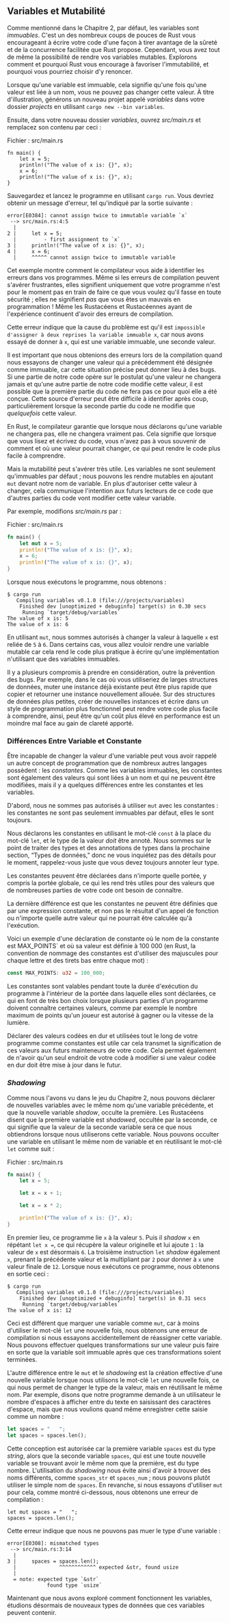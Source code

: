 ## Variables et Mutabilité

Comme mentionné dans le Chapitre 2, par défaut, les variables sont *immuables*.
C'est un des nombreux coups de pouces de Rust vous encourageant à écrire votre
code d'une façon à tirer avantage de la sûreté et de la concurrence facilitée
que Rust propose. Cependant, vous avez tout de même la possibilité de rendre
vos variables mutables. Explorons comment et pourquoi Rust vous encourage à
favoriser l'immutabilité, et pourquoi vous pourriez choisir d'y renoncer.

Lorsque qu'une variable est immuable, cela signifie qu'une fois qu'une valeur
est liée à un nom, vous ne pouvez pas changer cette valeur. À titre
d'illustration, générons un nouveau projet appelé *variables* dans votre
dossier *projects* en utilisant `cargo new --bin variables`.

Ensuite, dans votre nouveau dossier *variables*, ouvrez *src/main.rs* et remplacez son contenu par ceci :

<span class="filename">Fichier : src/main.rs</span>

```rust,ignore
fn main() {
    let x = 5;
    println!("The value of x is: {}", x);
    x = 6;
    println!("The value of x is: {}", x);
}
```

Sauvegardez et lancez le programme en utilisant `cargo run`. Vous devriez obtenir un message d'erreur, tel qu'indiqué par la sortie suivante :

```text
error[E0384]: cannot assign twice to immutable variable `x`
 --> src/main.rs:4:5
  |
2 |     let x = 5;
  |         - first assignment to `x`
3 |     println!("The value of x is: {}", x);
4 |     x = 6;
  |     ^^^^^ cannot assign twice to immutable variable
```

Cet exemple montre comment le compilateur vous aide à identifier les erreurs
dans vos programmes. Même si les erreurs de compilation peuvent s'avérer
frustrantes, elles signifient uniquement que votre programme n'est pour le
moment pas en train de faire ce que vous voulez qu'il fasse en toute sécurité ;
elles ne signifient *pas* que vous êtes un mauvais en programmation ! Même les
Rustacéens et Rustacéennes ayant de l'expérience continuent d'avoir des erreurs de compilation.

Cette erreur indique que la cause du problème est qu'il est `impossible 
d'assigner à deux reprises la variable immuable x`, car nous avons essayé de 
donner à `x`, qui est une variable immuable, une seconde valeur.

Il est important que nous obtenions des erreurs lors de la compilation quand
nous essayons de changer une valeur qui a précédemment été désignée comme
immuable, car cette situation précise peut donner lieu à des bugs. Si une
partie de notre code opère sur le postulat qu'une valeur ne changera jamais et
qu'une autre partie de notre code modifie cette valeur, il est possible que la
première partie du code ne fera pas ce pour quoi elle a été conçue. Cette
source d'erreur peut être difficile à identifier après coup, particulièrement
lorsque la seconde partie du code ne modifie que *quelquefois* cette valeur.

En Rust, le compilateur garantie que lorsque nous déclarons qu'une variable ne
changera pas, elle ne changera vraiment pas. Cela signifie que lorsque que vous
lisez et écrivez du code, vous n'avez pas à vous souvenir de comment et où une
valeur pourrait changer, ce qui peut rendre le code plus facile à comprendre.

Mais la mutabilité peut s'avérer très utile. Les variables ne sont seulement
qu'immuables par défaut ; nous pouvons les rendre mutables en ajoutant `mut`
devant notre nom de variable. En plus d'autoriser cette valeur à changer, cela
communique l'intention aux futurs lecteurs de ce code que d'autres parties du
code vont modifier cette valeur variable.

Par exemple, modifions *src/main.rs* par :

<span class="filename">Fichier : src/main.rs</span>

```rust
fn main() {
    let mut x = 5;
    println!("The value of x is: {}", x);
    x = 6;
    println!("The value of x is: {}", x);
}
```

Lorsque nous exécutons le programme, nous obtenons :

```text
$ cargo run
   Compiling variables v0.1.0 (file:///projects/variables)
    Finished dev [unoptimized + debuginfo] target(s) in 0.30 secs
     Running `target/debug/variables`
The value of x is: 5
The value of x is: 6
```

En utilisant `mut`, nous sommes autorisés à changer la valeur à laquelle `x`
est reliée de `5` à `6`. Dans certains cas, vous allez vouloir rendre une
variable mutable car cela rend le code plus pratique à écrire qu'une
implémentation n'utilisant que des variables immuables.

Il y a plusieurs compromis à prendre en considération, outre la prévention des
bugs. Par exemple, dans le cas où vous utiliseriez de larges structures de
données, muter une instance déjà existante peut être plus rapide que copier et
retourner une instance nouvellement allouée. Sur des structures de données plus
petites, créer de nouvelles instances et écrire dans un style de programmation
plus fonctionnel peut rendre votre code plus facile à comprendre, ainsi, peut
être qu'un coût plus élevé en performance est un moindre mal face au gain de
clareté apporté.

### Différences Entre Variable et Constante

Être incapable de changer la valeur d'une variable peut vous avoir rappelé un autre concept de programmation que de nombreux autres langages possèdent : les *constantes*. Comme les variables immuables, les constantes sont également des valeurs qui sont liées à un nom et qui ne peuvent être modifiées, mais il y a quelques différences entre les constantes et les variables.

D'abord, nous ne sommes pas autorisés à utiliser `mut` avec les constantes : les constantes ne sont pas seulement immuables par défaut, elles le sont toujours.

Nous déclarons les constantes en utilisant le mot-clé `const` à la place du
mot-clé `let`, et le type de la valeur *doit* être annoté. Nous sommes sur le
point de traiter des types et des annotations de types dans la prochaine
section, “Types de données,” donc ne vous inquiétez pas des détails pour le
moment, rappelez-vous juste que vous devez toujours annoter leur type.

Les constantes peuvent être déclarées dans n'importe quelle portée, y compris
la portée globale, ce qui les rend très utiles pour des valeurs que de
nombreuses parties de votre code ont besoin de connaître.

La dernière différence est que les constantes ne peuvent être définies que par
une expression constante, et non pas le résultat d'un appel de fonction ou
n'importe quelle autre valeur qui ne pourrait être calculée qu'à l'exécution.

Voici un exemple d'une déclaration de constante où le nom de la constante est 
MAX_POINTS` et où sa valeur est définie à 100 000 (en Rust, la convention de 
nommage des constantes est d'utiliser des majuscules pour chaque lettre et des
tirets bas entre chaque mot) :

```rust
const MAX_POINTS: u32 = 100_000;
```

Les constantes sont valables pendant toute la durée d'exécution du programme à
l'intérieur de la portée dans laquelle elles sont déclarées, ce qui en font de
très bon choix lorsque plusieurs parties d'un programme doivent connaître
certaines valeurs, comme par exemple le nombre maximum de points qu'un joueur
est autorisé à gagner ou la vitesse de la lumière.

Déclarer des valeurs codées en dur et utilisées tout le long de votre programme
comme constantes est utile car cela transmet la signification de ces valeurs
aux futurs mainteneurs de votre code. Cela permet également de n'avoir qu'un
seul endroit de votre code à modifier si une valeur codée en dur doit être mise
à jour dans le futur.

### *Shadowing*

Comme nous l'avons vu dans le jeu du Chapitre 2, nous pouvons déclarer de
nouvelles variables avec le même nom qu'une variable précédente, et que la
nouvelle variable *shadow*, occulte la première. Les Rustacéens disent que la
première variable est *shadowed*, occultée par la seconde, ce qui signifie que
la valeur de la seconde variable sera ce que nous obtiendrons lorsque nous
utiliserons cette variable. Nous pouvons occulter une variable en utilisant le
même nom de variable et en réutilisant le mot-clé `let` comme suit :

<span class="filename">Fichier : src/main.rs</span>

```rust
fn main() {
    let x = 5;

    let x = x + 1;

    let x = x * 2;

    println!("The value of x is: {}", x);
}
```

En premier lieu, ce programme lie `x` à la valeur `5`. Puis il *shadow* `x` en
répétant `let x =`, ce qui récupère la valeur originelle et lui ajoute `1` : la
valeur de `x` est désormais `6`. La troisième instruction `let` *shadow*
également `x`, prenant la précédente valeur et la multipliant par `2` pour
donner à `x` une valeur finale de `12`. Lorsque nous exécutons ce programme,
nous obtenons en sortie ceci :

```text
$ cargo run
   Compiling variables v0.1.0 (file:///projects/variables)
    Finished dev [unoptimized + debuginfo] target(s) in 0.31 secs
     Running `target/debug/variables`
The value of x is: 12
```

Ceci est différent que marquer une variable comme `mut`, car à moins d'utiliser
le mot-clé `let` une nouvelle fois, nous obtenons une erreur de compilation si
nous essayons accidentellement de réassigner cette variable. Nous pouvons
effectuer quelques transformations sur une valeur puis faire en sorte que la
variable soit immuable après que ces transformations soient terminées.

L'autre différence entre le `mut` et le *shadowing* est la création effective
d'une nouvelle variable lorsque nous utilisons le mot-clé `let` une nouvelle
fois, ce qui nous permet de changer le type de la valeur, mais en réutilisant
le même nom. Par exemple, disons que notre programme demande à un utilisateur
le nombre d'espaces à afficher entre du texte en saisissant des caractères
d'espace, mais que nous voulions quand même enregistrer cette saisie comme un
nombre :

```rust
let spaces = "   ";
let spaces = spaces.len();
```

Cette conception est autorisée car la première variable `spaces` est du type
*string*, alors que la seconde variable `spaces`, qui est une toute nouvelle
variable se trouvant avoir le même nom que la première, est du type nombre.
L'utilisation du *shadowing* nous évite ainsi d'avoir à trouver des noms
différents, comme `spaces_str` et `spaces_num` ; nous pouvons plutôt utiliser
le simple nom de `spaces`. En revanche, si nous essayons d'utiliser `mut` pour
cela, comme montré ci-dessous, nous obtenons une erreur de compilation :

```rust,ignore
let mut spaces = "   ";
spaces = spaces.len();
```

Cette erreur indique que nous ne pouvons pas muer le type d'une variable :

```text
error[E0308]: mismatched types
 --> src/main.rs:3:14
  |
3 |     spaces = spaces.len();
  |              ^^^^^^^^^^^^ expected &str, found usize
  |
  = note: expected type `&str`
             found type `usize`
```

Maintenant que nous avons exploré comment fonctionnent les variables, étudions
désormais de nouveaux types de données que ces variables peuvent contenir.